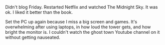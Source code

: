 Didn't blog Friday. Restarted Netflix and watched The Midnight Sky. It was ok. I liked it better than the book.

Set the PC up again because I miss a big screen and games. It's overwhelming after using laptops, in how loud the tower gets, and how bright the monitor is. I couldn't watch the ghost town Youtube channel on it without getting nauseated.
